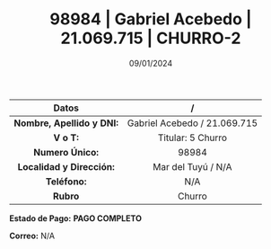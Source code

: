 ﻿---
title: 98984 | Gabriel Acebedo | 21.069.715 | CHURRO-2
date: 09/01/2024
draft: false
tags: ['mar del tuyu', 'titular', 'churro']
---

|          **Datos**          |  /  |
|:---------------------------:|:---:|
| **Nombre, Apellido y DNI:** | Gabriel Acebedo / 21.069.715 |
|          **V o T:**         | Titular: 5 Churro |
|      **Numero Único:**      | 98984 |
|  **Localidad y Dirección:** | Mar del Tuyú / N/A |
|        **Teléfono:**        | N/A |
|          **Rubro**          | Churro |

**Estado de Pago:** **PAGO COMPLETO**

**Correo:** N/A
